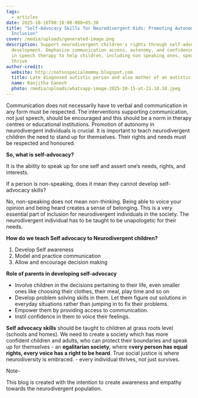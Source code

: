 ```yaml
---
tags:
  - articles
date: 2025-10-16T00:18:00.000+05:30
title: "Self-Advocacy Skills for Neurodivergent Kids: Promoting Autonomy and
  Inclusion"
cover: /media/uploads/generated-image.png
description: Support neurodivergent children's rights through self-advocacy
  development. Emphasize communication access, autonomy, and confidence-building
  in speech therapy to help children, including non speaking ones, speak up and
  thrive
author-credit:
  website: http://notsospecialmommy.blogspot.com
  title: Late diagnosed autistic person and also mother of an autistic teenager
  name: Ranjitha Ganesh
  photo: /media/uploads/whatsapp-image-2025-10-15-at-21.10.18.jpeg
---
```

Communication does not necessarily have to verbal and communication in any form must be respected. The interventions supporting communication, not just speech, should be encouraged and this should be a norm in therapy centres or educational institutions. Promotion of autonomy in neurodivergent individuals is crucial. It is important to teach neurodivergent children the need to stand up for themselves. Their rights and needs must be respected and honoured.

**So, what is self-advocacy?**

It is the ability to speak up for one self and assert one’s needs, rights, and interests. 

If a person is non-speaking, does it mean they cannot develop self-advocacy skills?

 No, non-speaking does not mean non-thinking. Being able to voice your opinion and being heard creates a sense of belonging. This is a very essential part of inclusion for neurodivergent individuals in the society. The neurodivergent individual has to be taught to be unapologetic for their needs. 

**How do we teach Self advocacy to Neurodivergent children?**

1. Develop Self awareness
2. Model and practice communication 
3. Allow and encourage decision making 

**Role of parents in developing self-advocacy**      

* Involve children in the decisions pertaining to their life, even smaller ones like choosing their clothes, their meal, play time and so on
* Develop problem solving skills in them. Let them figure out solutions in everyday situations rather than jumping in to fix their problems.
* Empower them by providing access to communication. 
* Instil confidence in them to voice their feelings.

**Self advocacy skills** should be taught to children at grass roots level (schools and homes).  We need to create a society which has more confident children and adults, who can protect their boundaries and speak up for themselves - an **egalitarian society**, where e**very person has equal rights, every voice has a right to be heard**. True social justice is where neurodiversity is embraced. - every individual thrives, not just survives.

Note-

This blog is created with the intention to create awareness and empathy towards the neurodivergent population.
